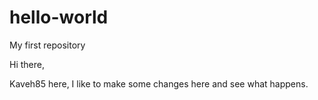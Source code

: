 # hello-world
My first repository

Hi there,

Kaveh85 here, I like to make some changes here and see what happens.
